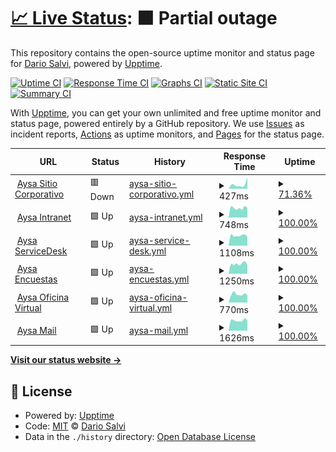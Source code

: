 # [📈 Live Status](https://nachosalvi.github.io/upptime): <!--live status--> **🟧 Partial outage**

This repository contains the open-source uptime monitor and status page for [Dario Salvi](https://nachosalvi.github.io/upptime), powered by [Upptime](https://github.com/upptime/upptime).

[![Uptime CI](https://github.com/nachosalvi/upptime/workflows/Uptime%20CI/badge.svg)](https://github.com/nachosalvi/upptime/actions?query=workflow%3A%22Uptime+CI%22)
[![Response Time CI](https://github.com/nachosalvi/upptime/workflows/Response%20Time%20CI/badge.svg)](https://github.com/nachosalvi/upptime/actions?query=workflow%3A%22Response+Time+CI%22)
[![Graphs CI](https://github.com/nachosalvi/upptime/workflows/Graphs%20CI/badge.svg)](https://github.com/nachosalvi/upptime/actions?query=workflow%3A%22Graphs+CI%22)
[![Static Site CI](https://github.com/nachosalvi/upptime/workflows/Static%20Site%20CI/badge.svg)](https://github.com/nachosalvi/upptime/actions?query=workflow%3A%22Static+Site+CI%22)
[![Summary CI](https://github.com/nachosalvi/upptime/workflows/Summary%20CI/badge.svg)](https://github.com/nachosalvi/upptime/actions?query=workflow%3A%22Summary+CI%22)

With [Upptime](https://upptime.js.org), you can get your own unlimited and free uptime monitor and status page, powered entirely by a GitHub repository. We use [Issues](https://github.com/nachosalvi/upptime/issues) as incident reports, [Actions](https://github.com/nachosalvi/upptime/actions) as uptime monitors, and [Pages](https://nachosalvi.github.io/upptime) for the status page.

<!--start: status pages-->
<!-- This summary is generated by Upptime (https://github.com/upptime/upptime) -->
<!-- Do not edit this manually, your changes will be overwritten -->
<!-- prettier-ignore -->
| URL | Status | History | Response Time | Uptime |
| --- | ------ | ------- | ------------- | ------ |
| <img alt="" src="https://icons.duckduckgo.com/ip3/www.aysa.com.ar.ico" height="13"> [Aysa Sitio Corporativo](https://www.aysa.com.ar) | 🟥 Down | [aysa-sitio-corporativo.yml](https://github.com/nachosalvi/upptime/commits/HEAD/history/aysa-sitio-corporativo.yml) | <details><summary><img alt="Response time graph" src="./graphs/aysa-sitio-corporativo/response-time-week.png" height="20"> 427ms</summary><br><a href="https://nachosalvi.github.io/upptime/history/aysa-sitio-corporativo"><img alt="Response time 378" src="https://img.shields.io/endpoint?url=https%3A%2F%2Fraw.githubusercontent.com%2Fnachosalvi%2Fupptime%2FHEAD%2Fapi%2Faysa-sitio-corporativo%2Fresponse-time.json"></a><br><a href="https://nachosalvi.github.io/upptime/history/aysa-sitio-corporativo"><img alt="24-hour response time 0" src="https://img.shields.io/endpoint?url=https%3A%2F%2Fraw.githubusercontent.com%2Fnachosalvi%2Fupptime%2FHEAD%2Fapi%2Faysa-sitio-corporativo%2Fresponse-time-day.json"></a><br><a href="https://nachosalvi.github.io/upptime/history/aysa-sitio-corporativo"><img alt="7-day response time 427" src="https://img.shields.io/endpoint?url=https%3A%2F%2Fraw.githubusercontent.com%2Fnachosalvi%2Fupptime%2FHEAD%2Fapi%2Faysa-sitio-corporativo%2Fresponse-time-week.json"></a><br><a href="https://nachosalvi.github.io/upptime/history/aysa-sitio-corporativo"><img alt="30-day response time 292" src="https://img.shields.io/endpoint?url=https%3A%2F%2Fraw.githubusercontent.com%2Fnachosalvi%2Fupptime%2FHEAD%2Fapi%2Faysa-sitio-corporativo%2Fresponse-time-month.json"></a><br><a href="https://nachosalvi.github.io/upptime/history/aysa-sitio-corporativo"><img alt="1-year response time 378" src="https://img.shields.io/endpoint?url=https%3A%2F%2Fraw.githubusercontent.com%2Fnachosalvi%2Fupptime%2FHEAD%2Fapi%2Faysa-sitio-corporativo%2Fresponse-time-year.json"></a></details> | <details><summary><a href="https://nachosalvi.github.io/upptime/history/aysa-sitio-corporativo">71.36%</a></summary><a href="https://nachosalvi.github.io/upptime/history/aysa-sitio-corporativo"><img alt="All-time uptime 99.07%" src="https://img.shields.io/endpoint?url=https%3A%2F%2Fraw.githubusercontent.com%2Fnachosalvi%2Fupptime%2FHEAD%2Fapi%2Faysa-sitio-corporativo%2Fuptime.json"></a><br><a href="https://nachosalvi.github.io/upptime/history/aysa-sitio-corporativo"><img alt="24-hour uptime 0.00%" src="https://img.shields.io/endpoint?url=https%3A%2F%2Fraw.githubusercontent.com%2Fnachosalvi%2Fupptime%2FHEAD%2Fapi%2Faysa-sitio-corporativo%2Fuptime-day.json"></a><br><a href="https://nachosalvi.github.io/upptime/history/aysa-sitio-corporativo"><img alt="7-day uptime 71.36%" src="https://img.shields.io/endpoint?url=https%3A%2F%2Fraw.githubusercontent.com%2Fnachosalvi%2Fupptime%2FHEAD%2Fapi%2Faysa-sitio-corporativo%2Fuptime-week.json"></a><br><a href="https://nachosalvi.github.io/upptime/history/aysa-sitio-corporativo"><img alt="30-day uptime 93.25%" src="https://img.shields.io/endpoint?url=https%3A%2F%2Fraw.githubusercontent.com%2Fnachosalvi%2Fupptime%2FHEAD%2Fapi%2Faysa-sitio-corporativo%2Fuptime-month.json"></a><br><a href="https://nachosalvi.github.io/upptime/history/aysa-sitio-corporativo"><img alt="1-year uptime 99.07%" src="https://img.shields.io/endpoint?url=https%3A%2F%2Fraw.githubusercontent.com%2Fnachosalvi%2Fupptime%2FHEAD%2Fapi%2Faysa-sitio-corporativo%2Fuptime-year.json"></a></details>
| <img alt="" src="https://icons.duckduckgo.com/ip3/intranet.aysa.com.ar.ico" height="13"> [Aysa Intranet](https://intranet.aysa.com.ar/login) | 🟩 Up | [aysa-intranet.yml](https://github.com/nachosalvi/upptime/commits/HEAD/history/aysa-intranet.yml) | <details><summary><img alt="Response time graph" src="./graphs/aysa-intranet/response-time-week.png" height="20"> 748ms</summary><br><a href="https://nachosalvi.github.io/upptime/history/aysa-intranet"><img alt="Response time 855" src="https://img.shields.io/endpoint?url=https%3A%2F%2Fraw.githubusercontent.com%2Fnachosalvi%2Fupptime%2FHEAD%2Fapi%2Faysa-intranet%2Fresponse-time.json"></a><br><a href="https://nachosalvi.github.io/upptime/history/aysa-intranet"><img alt="24-hour response time 749" src="https://img.shields.io/endpoint?url=https%3A%2F%2Fraw.githubusercontent.com%2Fnachosalvi%2Fupptime%2FHEAD%2Fapi%2Faysa-intranet%2Fresponse-time-day.json"></a><br><a href="https://nachosalvi.github.io/upptime/history/aysa-intranet"><img alt="7-day response time 748" src="https://img.shields.io/endpoint?url=https%3A%2F%2Fraw.githubusercontent.com%2Fnachosalvi%2Fupptime%2FHEAD%2Fapi%2Faysa-intranet%2Fresponse-time-week.json"></a><br><a href="https://nachosalvi.github.io/upptime/history/aysa-intranet"><img alt="30-day response time 802" src="https://img.shields.io/endpoint?url=https%3A%2F%2Fraw.githubusercontent.com%2Fnachosalvi%2Fupptime%2FHEAD%2Fapi%2Faysa-intranet%2Fresponse-time-month.json"></a><br><a href="https://nachosalvi.github.io/upptime/history/aysa-intranet"><img alt="1-year response time 855" src="https://img.shields.io/endpoint?url=https%3A%2F%2Fraw.githubusercontent.com%2Fnachosalvi%2Fupptime%2FHEAD%2Fapi%2Faysa-intranet%2Fresponse-time-year.json"></a></details> | <details><summary><a href="https://nachosalvi.github.io/upptime/history/aysa-intranet">100.00%</a></summary><a href="https://nachosalvi.github.io/upptime/history/aysa-intranet"><img alt="All-time uptime 99.57%" src="https://img.shields.io/endpoint?url=https%3A%2F%2Fraw.githubusercontent.com%2Fnachosalvi%2Fupptime%2FHEAD%2Fapi%2Faysa-intranet%2Fuptime.json"></a><br><a href="https://nachosalvi.github.io/upptime/history/aysa-intranet"><img alt="24-hour uptime 100.00%" src="https://img.shields.io/endpoint?url=https%3A%2F%2Fraw.githubusercontent.com%2Fnachosalvi%2Fupptime%2FHEAD%2Fapi%2Faysa-intranet%2Fuptime-day.json"></a><br><a href="https://nachosalvi.github.io/upptime/history/aysa-intranet"><img alt="7-day uptime 100.00%" src="https://img.shields.io/endpoint?url=https%3A%2F%2Fraw.githubusercontent.com%2Fnachosalvi%2Fupptime%2FHEAD%2Fapi%2Faysa-intranet%2Fuptime-week.json"></a><br><a href="https://nachosalvi.github.io/upptime/history/aysa-intranet"><img alt="30-day uptime 100.00%" src="https://img.shields.io/endpoint?url=https%3A%2F%2Fraw.githubusercontent.com%2Fnachosalvi%2Fupptime%2FHEAD%2Fapi%2Faysa-intranet%2Fuptime-month.json"></a><br><a href="https://nachosalvi.github.io/upptime/history/aysa-intranet"><img alt="1-year uptime 99.57%" src="https://img.shields.io/endpoint?url=https%3A%2F%2Fraw.githubusercontent.com%2Fnachosalvi%2Fupptime%2FHEAD%2Fapi%2Faysa-intranet%2Fuptime-year.json"></a></details>
| <img alt="" src="https://icons.duckduckgo.com/ip3/servicedesk.aysa.com.ar.ico" height="13"> [Aysa ServiceDesk](https://servicedesk.aysa.com.ar) | 🟩 Up | [aysa-service-desk.yml](https://github.com/nachosalvi/upptime/commits/HEAD/history/aysa-service-desk.yml) | <details><summary><img alt="Response time graph" src="./graphs/aysa-service-desk/response-time-week.png" height="20"> 1108ms</summary><br><a href="https://nachosalvi.github.io/upptime/history/aysa-service-desk"><img alt="Response time 1244" src="https://img.shields.io/endpoint?url=https%3A%2F%2Fraw.githubusercontent.com%2Fnachosalvi%2Fupptime%2FHEAD%2Fapi%2Faysa-service-desk%2Fresponse-time.json"></a><br><a href="https://nachosalvi.github.io/upptime/history/aysa-service-desk"><img alt="24-hour response time 968" src="https://img.shields.io/endpoint?url=https%3A%2F%2Fraw.githubusercontent.com%2Fnachosalvi%2Fupptime%2FHEAD%2Fapi%2Faysa-service-desk%2Fresponse-time-day.json"></a><br><a href="https://nachosalvi.github.io/upptime/history/aysa-service-desk"><img alt="7-day response time 1108" src="https://img.shields.io/endpoint?url=https%3A%2F%2Fraw.githubusercontent.com%2Fnachosalvi%2Fupptime%2FHEAD%2Fapi%2Faysa-service-desk%2Fresponse-time-week.json"></a><br><a href="https://nachosalvi.github.io/upptime/history/aysa-service-desk"><img alt="30-day response time 1224" src="https://img.shields.io/endpoint?url=https%3A%2F%2Fraw.githubusercontent.com%2Fnachosalvi%2Fupptime%2FHEAD%2Fapi%2Faysa-service-desk%2Fresponse-time-month.json"></a><br><a href="https://nachosalvi.github.io/upptime/history/aysa-service-desk"><img alt="1-year response time 1244" src="https://img.shields.io/endpoint?url=https%3A%2F%2Fraw.githubusercontent.com%2Fnachosalvi%2Fupptime%2FHEAD%2Fapi%2Faysa-service-desk%2Fresponse-time-year.json"></a></details> | <details><summary><a href="https://nachosalvi.github.io/upptime/history/aysa-service-desk">100.00%</a></summary><a href="https://nachosalvi.github.io/upptime/history/aysa-service-desk"><img alt="All-time uptime 99.63%" src="https://img.shields.io/endpoint?url=https%3A%2F%2Fraw.githubusercontent.com%2Fnachosalvi%2Fupptime%2FHEAD%2Fapi%2Faysa-service-desk%2Fuptime.json"></a><br><a href="https://nachosalvi.github.io/upptime/history/aysa-service-desk"><img alt="24-hour uptime 100.00%" src="https://img.shields.io/endpoint?url=https%3A%2F%2Fraw.githubusercontent.com%2Fnachosalvi%2Fupptime%2FHEAD%2Fapi%2Faysa-service-desk%2Fuptime-day.json"></a><br><a href="https://nachosalvi.github.io/upptime/history/aysa-service-desk"><img alt="7-day uptime 100.00%" src="https://img.shields.io/endpoint?url=https%3A%2F%2Fraw.githubusercontent.com%2Fnachosalvi%2Fupptime%2FHEAD%2Fapi%2Faysa-service-desk%2Fuptime-week.json"></a><br><a href="https://nachosalvi.github.io/upptime/history/aysa-service-desk"><img alt="30-day uptime 100.00%" src="https://img.shields.io/endpoint?url=https%3A%2F%2Fraw.githubusercontent.com%2Fnachosalvi%2Fupptime%2FHEAD%2Fapi%2Faysa-service-desk%2Fuptime-month.json"></a><br><a href="https://nachosalvi.github.io/upptime/history/aysa-service-desk"><img alt="1-year uptime 99.63%" src="https://img.shields.io/endpoint?url=https%3A%2F%2Fraw.githubusercontent.com%2Fnachosalvi%2Fupptime%2FHEAD%2Fapi%2Faysa-service-desk%2Fuptime-year.json"></a></details>
| <img alt="" src="https://icons.duckduckgo.com/ip3/encuestas.aysa.com.ar.ico" height="13"> [Aysa Encuestas](https://encuestas.aysa.com.ar) | 🟩 Up | [aysa-encuestas.yml](https://github.com/nachosalvi/upptime/commits/HEAD/history/aysa-encuestas.yml) | <details><summary><img alt="Response time graph" src="./graphs/aysa-encuestas/response-time-week.png" height="20"> 1250ms</summary><br><a href="https://nachosalvi.github.io/upptime/history/aysa-encuestas"><img alt="Response time 1348" src="https://img.shields.io/endpoint?url=https%3A%2F%2Fraw.githubusercontent.com%2Fnachosalvi%2Fupptime%2FHEAD%2Fapi%2Faysa-encuestas%2Fresponse-time.json"></a><br><a href="https://nachosalvi.github.io/upptime/history/aysa-encuestas"><img alt="24-hour response time 1120" src="https://img.shields.io/endpoint?url=https%3A%2F%2Fraw.githubusercontent.com%2Fnachosalvi%2Fupptime%2FHEAD%2Fapi%2Faysa-encuestas%2Fresponse-time-day.json"></a><br><a href="https://nachosalvi.github.io/upptime/history/aysa-encuestas"><img alt="7-day response time 1250" src="https://img.shields.io/endpoint?url=https%3A%2F%2Fraw.githubusercontent.com%2Fnachosalvi%2Fupptime%2FHEAD%2Fapi%2Faysa-encuestas%2Fresponse-time-week.json"></a><br><a href="https://nachosalvi.github.io/upptime/history/aysa-encuestas"><img alt="30-day response time 1305" src="https://img.shields.io/endpoint?url=https%3A%2F%2Fraw.githubusercontent.com%2Fnachosalvi%2Fupptime%2FHEAD%2Fapi%2Faysa-encuestas%2Fresponse-time-month.json"></a><br><a href="https://nachosalvi.github.io/upptime/history/aysa-encuestas"><img alt="1-year response time 1348" src="https://img.shields.io/endpoint?url=https%3A%2F%2Fraw.githubusercontent.com%2Fnachosalvi%2Fupptime%2FHEAD%2Fapi%2Faysa-encuestas%2Fresponse-time-year.json"></a></details> | <details><summary><a href="https://nachosalvi.github.io/upptime/history/aysa-encuestas">100.00%</a></summary><a href="https://nachosalvi.github.io/upptime/history/aysa-encuestas"><img alt="All-time uptime 99.89%" src="https://img.shields.io/endpoint?url=https%3A%2F%2Fraw.githubusercontent.com%2Fnachosalvi%2Fupptime%2FHEAD%2Fapi%2Faysa-encuestas%2Fuptime.json"></a><br><a href="https://nachosalvi.github.io/upptime/history/aysa-encuestas"><img alt="24-hour uptime 100.00%" src="https://img.shields.io/endpoint?url=https%3A%2F%2Fraw.githubusercontent.com%2Fnachosalvi%2Fupptime%2FHEAD%2Fapi%2Faysa-encuestas%2Fuptime-day.json"></a><br><a href="https://nachosalvi.github.io/upptime/history/aysa-encuestas"><img alt="7-day uptime 100.00%" src="https://img.shields.io/endpoint?url=https%3A%2F%2Fraw.githubusercontent.com%2Fnachosalvi%2Fupptime%2FHEAD%2Fapi%2Faysa-encuestas%2Fuptime-week.json"></a><br><a href="https://nachosalvi.github.io/upptime/history/aysa-encuestas"><img alt="30-day uptime 100.00%" src="https://img.shields.io/endpoint?url=https%3A%2F%2Fraw.githubusercontent.com%2Fnachosalvi%2Fupptime%2FHEAD%2Fapi%2Faysa-encuestas%2Fuptime-month.json"></a><br><a href="https://nachosalvi.github.io/upptime/history/aysa-encuestas"><img alt="1-year uptime 99.89%" src="https://img.shields.io/endpoint?url=https%3A%2F%2Fraw.githubusercontent.com%2Fnachosalvi%2Fupptime%2FHEAD%2Fapi%2Faysa-encuestas%2Fuptime-year.json"></a></details>
| <img alt="" src="https://icons.duckduckgo.com/ip3/oficinavirtual.web.aysa.com.ar.ico" height="13"> [Aysa Oficina Virtual](https://oficinavirtual.web.aysa.com.ar/index.html) | 🟩 Up | [aysa-oficina-virtual.yml](https://github.com/nachosalvi/upptime/commits/HEAD/history/aysa-oficina-virtual.yml) | <details><summary><img alt="Response time graph" src="./graphs/aysa-oficina-virtual/response-time-week.png" height="20"> 770ms</summary><br><a href="https://nachosalvi.github.io/upptime/history/aysa-oficina-virtual"><img alt="Response time 892" src="https://img.shields.io/endpoint?url=https%3A%2F%2Fraw.githubusercontent.com%2Fnachosalvi%2Fupptime%2FHEAD%2Fapi%2Faysa-oficina-virtual%2Fresponse-time.json"></a><br><a href="https://nachosalvi.github.io/upptime/history/aysa-oficina-virtual"><img alt="24-hour response time 672" src="https://img.shields.io/endpoint?url=https%3A%2F%2Fraw.githubusercontent.com%2Fnachosalvi%2Fupptime%2FHEAD%2Fapi%2Faysa-oficina-virtual%2Fresponse-time-day.json"></a><br><a href="https://nachosalvi.github.io/upptime/history/aysa-oficina-virtual"><img alt="7-day response time 770" src="https://img.shields.io/endpoint?url=https%3A%2F%2Fraw.githubusercontent.com%2Fnachosalvi%2Fupptime%2FHEAD%2Fapi%2Faysa-oficina-virtual%2Fresponse-time-week.json"></a><br><a href="https://nachosalvi.github.io/upptime/history/aysa-oficina-virtual"><img alt="30-day response time 783" src="https://img.shields.io/endpoint?url=https%3A%2F%2Fraw.githubusercontent.com%2Fnachosalvi%2Fupptime%2FHEAD%2Fapi%2Faysa-oficina-virtual%2Fresponse-time-month.json"></a><br><a href="https://nachosalvi.github.io/upptime/history/aysa-oficina-virtual"><img alt="1-year response time 892" src="https://img.shields.io/endpoint?url=https%3A%2F%2Fraw.githubusercontent.com%2Fnachosalvi%2Fupptime%2FHEAD%2Fapi%2Faysa-oficina-virtual%2Fresponse-time-year.json"></a></details> | <details><summary><a href="https://nachosalvi.github.io/upptime/history/aysa-oficina-virtual">100.00%</a></summary><a href="https://nachosalvi.github.io/upptime/history/aysa-oficina-virtual"><img alt="All-time uptime 99.40%" src="https://img.shields.io/endpoint?url=https%3A%2F%2Fraw.githubusercontent.com%2Fnachosalvi%2Fupptime%2FHEAD%2Fapi%2Faysa-oficina-virtual%2Fuptime.json"></a><br><a href="https://nachosalvi.github.io/upptime/history/aysa-oficina-virtual"><img alt="24-hour uptime 100.00%" src="https://img.shields.io/endpoint?url=https%3A%2F%2Fraw.githubusercontent.com%2Fnachosalvi%2Fupptime%2FHEAD%2Fapi%2Faysa-oficina-virtual%2Fuptime-day.json"></a><br><a href="https://nachosalvi.github.io/upptime/history/aysa-oficina-virtual"><img alt="7-day uptime 100.00%" src="https://img.shields.io/endpoint?url=https%3A%2F%2Fraw.githubusercontent.com%2Fnachosalvi%2Fupptime%2FHEAD%2Fapi%2Faysa-oficina-virtual%2Fuptime-week.json"></a><br><a href="https://nachosalvi.github.io/upptime/history/aysa-oficina-virtual"><img alt="30-day uptime 100.00%" src="https://img.shields.io/endpoint?url=https%3A%2F%2Fraw.githubusercontent.com%2Fnachosalvi%2Fupptime%2FHEAD%2Fapi%2Faysa-oficina-virtual%2Fuptime-month.json"></a><br><a href="https://nachosalvi.github.io/upptime/history/aysa-oficina-virtual"><img alt="1-year uptime 99.40%" src="https://img.shields.io/endpoint?url=https%3A%2F%2Fraw.githubusercontent.com%2Fnachosalvi%2Fupptime%2FHEAD%2Fapi%2Faysa-oficina-virtual%2Fuptime-year.json"></a></details>
| <img alt="" src="https://icons.duckduckgo.com/ip3/mail.aysa.com.ar.ico" height="13"> [Aysa Mail](https://mail.aysa.com.ar) | 🟩 Up | [aysa-mail.yml](https://github.com/nachosalvi/upptime/commits/HEAD/history/aysa-mail.yml) | <details><summary><img alt="Response time graph" src="./graphs/aysa-mail/response-time-week.png" height="20"> 1626ms</summary><br><a href="https://nachosalvi.github.io/upptime/history/aysa-mail"><img alt="Response time 1736" src="https://img.shields.io/endpoint?url=https%3A%2F%2Fraw.githubusercontent.com%2Fnachosalvi%2Fupptime%2FHEAD%2Fapi%2Faysa-mail%2Fresponse-time.json"></a><br><a href="https://nachosalvi.github.io/upptime/history/aysa-mail"><img alt="24-hour response time 1644" src="https://img.shields.io/endpoint?url=https%3A%2F%2Fraw.githubusercontent.com%2Fnachosalvi%2Fupptime%2FHEAD%2Fapi%2Faysa-mail%2Fresponse-time-day.json"></a><br><a href="https://nachosalvi.github.io/upptime/history/aysa-mail"><img alt="7-day response time 1626" src="https://img.shields.io/endpoint?url=https%3A%2F%2Fraw.githubusercontent.com%2Fnachosalvi%2Fupptime%2FHEAD%2Fapi%2Faysa-mail%2Fresponse-time-week.json"></a><br><a href="https://nachosalvi.github.io/upptime/history/aysa-mail"><img alt="30-day response time 1617" src="https://img.shields.io/endpoint?url=https%3A%2F%2Fraw.githubusercontent.com%2Fnachosalvi%2Fupptime%2FHEAD%2Fapi%2Faysa-mail%2Fresponse-time-month.json"></a><br><a href="https://nachosalvi.github.io/upptime/history/aysa-mail"><img alt="1-year response time 1736" src="https://img.shields.io/endpoint?url=https%3A%2F%2Fraw.githubusercontent.com%2Fnachosalvi%2Fupptime%2FHEAD%2Fapi%2Faysa-mail%2Fresponse-time-year.json"></a></details> | <details><summary><a href="https://nachosalvi.github.io/upptime/history/aysa-mail">100.00%</a></summary><a href="https://nachosalvi.github.io/upptime/history/aysa-mail"><img alt="All-time uptime 99.49%" src="https://img.shields.io/endpoint?url=https%3A%2F%2Fraw.githubusercontent.com%2Fnachosalvi%2Fupptime%2FHEAD%2Fapi%2Faysa-mail%2Fuptime.json"></a><br><a href="https://nachosalvi.github.io/upptime/history/aysa-mail"><img alt="24-hour uptime 100.00%" src="https://img.shields.io/endpoint?url=https%3A%2F%2Fraw.githubusercontent.com%2Fnachosalvi%2Fupptime%2FHEAD%2Fapi%2Faysa-mail%2Fuptime-day.json"></a><br><a href="https://nachosalvi.github.io/upptime/history/aysa-mail"><img alt="7-day uptime 100.00%" src="https://img.shields.io/endpoint?url=https%3A%2F%2Fraw.githubusercontent.com%2Fnachosalvi%2Fupptime%2FHEAD%2Fapi%2Faysa-mail%2Fuptime-week.json"></a><br><a href="https://nachosalvi.github.io/upptime/history/aysa-mail"><img alt="30-day uptime 99.96%" src="https://img.shields.io/endpoint?url=https%3A%2F%2Fraw.githubusercontent.com%2Fnachosalvi%2Fupptime%2FHEAD%2Fapi%2Faysa-mail%2Fuptime-month.json"></a><br><a href="https://nachosalvi.github.io/upptime/history/aysa-mail"><img alt="1-year uptime 99.49%" src="https://img.shields.io/endpoint?url=https%3A%2F%2Fraw.githubusercontent.com%2Fnachosalvi%2Fupptime%2FHEAD%2Fapi%2Faysa-mail%2Fuptime-year.json"></a></details>

<!--end: status pages-->

[**Visit our status website →**](https://nachosalvi.github.io/upptime)

## 📄 License

- Powered by: [Upptime](https://github.com/upptime/upptime)
- Code: [MIT](./LICENSE) © [Dario Salvi](https://nachosalvi.github.io/upptime)
- Data in the `./history` directory: [Open Database License](https://opendatacommons.org/licenses/odbl/1-0/)
